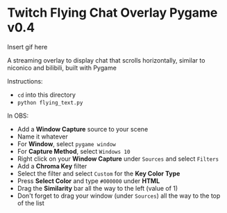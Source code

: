 # Twitch Flying Chat Overlay Pygame v0.4

Insert gif here

A streaming overlay to display chat that scrolls horizontally, similar to niconico and bilibili, built with Pygame

Instructions:

- `cd` into this directory
- `python flying_text.py`

In OBS:
- Add a **Window Capture** source to your scene
- Name it whatever
- For **Window**, select `pygame window`
- For **Capture Method**, select `Windows 10`
- Right click on your **Window Capture** under `Sources` and select `Filters`
- Add a **Chroma Key** filter
- Select the filter and select `Custom` for the **Key Color Type**
- Press **Select Color** and type `#000000` under **HTML**
- Drag the **Similarity** bar all the way to the left (value of 1)
- Don't forget to drag your window (under `Sources`) all the way to the top of the list
